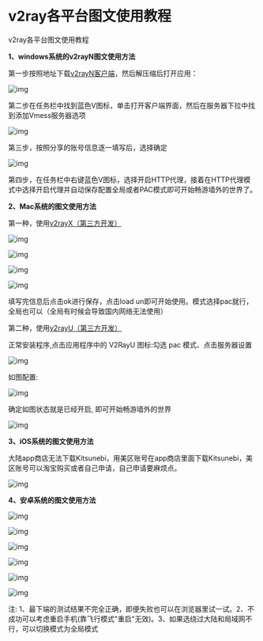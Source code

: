 # v2ray各平台图文使用教程

v2ray各平台图文使用教程

**1、windows系统的v2rayN图文使用方法**

第一步按照地址下载[v2rayN客户端](https://github.com/2dust/v2rayN/releases)，然后解压缩后打开应用：

![img](https://github.com/iwxf/v2ray-tutorial/blob/master/img/3f9fe-v2ray2.png)

第二步在任务栏中找到蓝色V图标，单击打开客户端界面，然后在服务器下拉中找到添加Vmess服务器选项

![img](https://github.com/iwxf/v2ray-tutorial/blob/master/img/99467-v2ray3.png)

第三步，按照分享的账号信息逐一填写后，选择确定

![img](https://github.com/iwxf/v2ray-tutorial/blob/master/img/46425-v2ray4.png)

第四步，在任务栏中右键蓝色V图标，选择开启HTTP代理，接着在HTTP代理模式中选择开启代理并自动保存配置全局或者PAC模式即可开始畅游墙外的世界了。

**2、Mac系统的图文使用方法**

第一种，使用[v2rayX（第三方开发）](https://github.com/insisttech/v2rayX-copy/releases)

![img](https://github.com/iwxf/v2ray-tutorial/blob/master/img/bfea5-mac1.jpg)

![img](https://github.com/iwxf/v2ray-tutorial/blob/master/img/d23cb-mac2.jpg)

![img](https://github.com/iwxf/v2ray-tutorial/blob/master/img/1d4f9-mac3.jpg)

![img](https://github.com/iwxf/v2ray-tutorial/blob/master/img/5dfea-mac4.jpg)

填写完信息后点击ok进行保存，点击load un即可开始使用。模式选择pac就行，全局也可以（全局有时候会导致国内网络无法使用）

第二种，使用[v2rayU（第三方开发）](https://github.com/yanue/V2rayU/releases)

正常安装程序,点击应用程序中的 V2RayU 图标:勾选 pac 模式、点击服务器设置

![img](https://github.com/iwxf/v2ray-tutorial/blob/master/img/6ff49-v2rayu1.png)

如图配置:

![img](https://github.com/iwxf/v2ray-tutorial/blob/master/img/f414f-v2rayu2.png)

确定如图状态就是已经开启, 即可开始畅游墙外的世界

![img](https://github.com/iwxf/v2ray-tutorial/blob/master/img/a56e3-v2rayu3.png)

**3、iOS系统的图文使用方法**

大陆app商店无法下载Kitsunebi，用美区账号在app商店里面下载Kitsunebi，美区账号可以淘宝购买或者自己申请，自己申请要麻烦点。

![img](https://github.com/iwxf/v2ray-tutorial/blob/master/img/66875-v2ray5.png)

**4、安卓系统的图文使用方法**

![img](https://github.com/iwxf/v2ray-tutorial/blob/master/img/85e50-az1.png)

![img](https://github.com/iwxf/v2ray-tutorial/blob/master/img/86841-az2.png)

![img](https://github.com/iwxf/v2ray-tutorial/blob/master/img/38868-az3.png)

![img](https://github.com/iwxf/v2ray-tutorial/blob/master/img/a81d7-az4.png)

![img](https://github.com/iwxf/v2ray-tutorial/blob/master/img/e2e7f-az5.png)

![img](https://github.com/iwxf/v2ray-tutorial/blob/master/img/68a8f-az6.png)

注: 1、最下端的测试结果不完全正确，即便失败也可以在浏览器里试一试。2、不成功可以考虑重启手机(靠飞行模式"重启"无效)。3、如果选绕过大陆和局域网不行，可以切换模式为全局模式